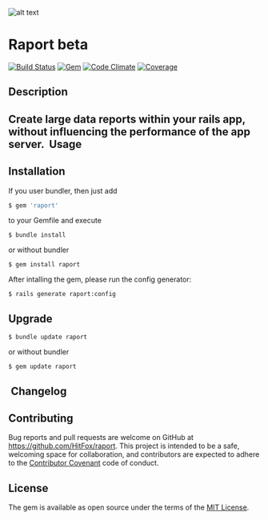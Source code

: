 ![alt text](https://d21buns5ku92am.cloudfront.net/59399/images/195128-FL_Logo.4c_pos-9e9519-medium-1455014952.png "Logo Finleap GmbH")

Raport beta
===========

[![Build Status](https://img.shields.io/travis/HitFox/raport.svg?style=flat-square)](https://travis-ci.org/HitFox/raport)
[![Gem](https://img.shields.io/gem/dt/raport.svg?style=flat-square)](https://rubygems.org/gems/raport)
[![Code Climate](https://img.shields.io/codeclimate/github/HitFox/raport.svg?style=flat-square)](https://codeclimate.com/github/HitFox/raport)
[![Coverage](https://img.shields.io/coveralls/HitFox/raport.svg?style=flat-square)](https://coveralls.io/github/HitFox/raport)

Description
-----------

Create large data reports within your rails app, without influencing the performance of the app server.
​
Usage
------------


Installation
------------

If you user bundler, then just add 
```ruby
$ gem 'raport'
```
to your Gemfile and execute
```
$ bundle install
```
or without bundler
```
$ gem install raport
```

After intalling the gem, please run the config generator:

```
$ rails generate raport:config
```

Upgrade
-------
```
$ bundle update raport
```
or without bundler

```
$ gem update raport
```
​
Changelog
---------

## Contributing

Bug reports and pull requests are welcome on GitHub at https://github.com/HitFox/raport. This project is intended to be a safe, welcoming space for collaboration, and contributors are expected to adhere to the [Contributor Covenant](http://contributor-covenant.org) code of conduct.


## License

The gem is available as open source under the terms of the [MIT License](http://opensource.org/licenses/MIT).
